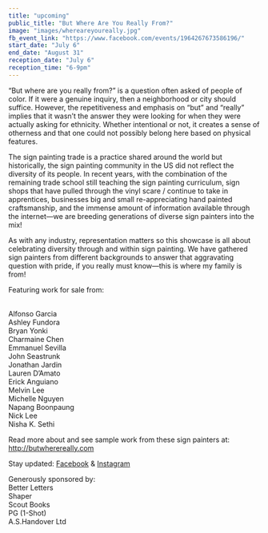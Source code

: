 ```yaml
---
title: "upcoming"
public_title: "But Where Are You Really From?"
image: "images/whereareyoureally.jpg"
fb_event_link: "https://www.facebook.com/events/1964267673586196/"
start_date: "July 6"
end_date: "August 31"
reception_date: "July 6"
reception_time: "6-9pm"
---
```

“But where are you really from?” is a question often asked of people of color. If it were a genuine inquiry, then a neighborhood or city should suffice. However, the repetitiveness and emphasis on “but” and “really” implies that it wasn’t the answer they were looking for when they were actually asking for ethnicity. Whether intentional or not, it creates a sense of otherness and that one could not possibly belong here based on physical features. 

The sign painting trade is a practice shared around the world but historically, the sign painting community in the US did not reflect the diversity of its people. In recent years, with the combination of the remaining trade school still teaching the sign painting curriculum, sign shops that have pulled through the vinyl scare / continue to take in apprentices, businesses big and small re-appreciating hand painted craftsmanship, and the immense amount of information available through the internet—we are breeding generations of diverse sign painters into the mix! 

As with any industry, representation matters so this showcase is all about celebrating diversity through and within sign painting. We have gathered sign painters from different backgrounds to answer that aggravating question with pride, if you really must know—this is where my family is from!

Featuring work for sale from:

<br>Alfonso Garcia 
<br>Ashley Fundora
<br>Bryan Yonki
<br>Charmaine Chen
<br>Emmanuel Sevilla
<br>John Seastrunk
<br>Jonathan Jardin
<br>Lauren D’Amato
<br>Erick Anguiano
<br>Melvin Lee
<br>Michelle Nguyen
<br>Napang Boonpaung
<br>Nick Lee
<br>Nisha K. Sethi

Read more about and see sample work from these sign painters at: 
http://butwherereally.com

Stay updated: 
[Facebook](http://facebook.com/butwherereally) & [Instagram](http://instagram.com/butwherereally)

Generously sponsored by:
<br>Better Letters
<br>Shaper
<br>Scout Books
<br>PG (1-Shot)
<br>A.S.Handover Ltd
